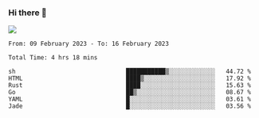 ### Hi there 👋️

![](https://komarev.com/ghpvc/?username=Loner1024)

<!--START_SECTION:waka-->

```text
From: 09 February 2023 - To: 16 February 2023

Total Time: 4 hrs 18 mins

sh                               ███████████▒░░░░░░░░░░░░░   44.72 %
HTML                             ████▒░░░░░░░░░░░░░░░░░░░░   17.92 %
Rust                             ████░░░░░░░░░░░░░░░░░░░░░   15.63 %
Go                               ██▒░░░░░░░░░░░░░░░░░░░░░░   08.67 %
YAML                             █░░░░░░░░░░░░░░░░░░░░░░░░   03.61 %
Jade                             █░░░░░░░░░░░░░░░░░░░░░░░░   03.56 %
```

<!--END_SECTION:waka-->



